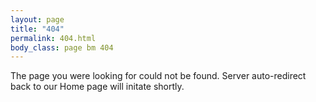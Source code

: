 ```yaml
---
layout: page
title: "404"
permalink: 404.html
body_class: page bm 404
---
```


<p>The page you were looking for could not be found. Server auto-redirect back to our Home page will initate shortly.</p>

